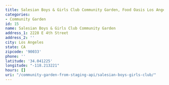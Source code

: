 ```yaml
---
title: Salesian Boys & Girls Club Community Garden, Food Oasis Los Angeles
categories:
- Community Garden
id: 15
name: Salesian Boys & Girls Club Community Garden
address_1: 2228 E 4th Street
address_2: ''
city: Los Angeles
state: CA
zipcode: '90033'
phone: ''
latitude: '34.041225'
longitude: "-118.213221"
hours: []
uri: "/community-garden-from-staging-api/salesian-boys-girls-club/"
---
```


